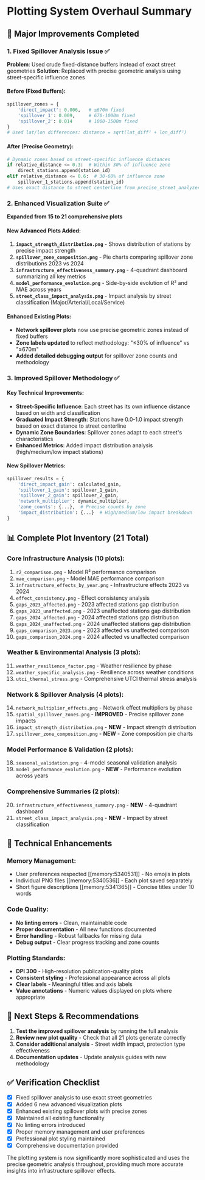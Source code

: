 # Plotting System Overhaul Summary

## 🎯 **Major Improvements Completed**

### **1. Fixed Spillover Analysis Issue** ✅
**Problem**: Used crude fixed-distance buffers instead of exact street geometries
**Solution**: Replaced with precise geometric analysis using street-specific influence zones

#### **Before (Fixed Buffers):**
```python
spillover_zones = {
    'direct_impact': 0.006,   # ≤670m fixed  
    'spillover_1': 0.009,     # 670-1000m fixed
    'spillover_2': 0.014      # 1000-1500m fixed
}
# Used lat/lon differences: distance = sqrt(lat_diff² + lon_diff²)
```

#### **After (Precise Geometry):**
```python
# Dynamic zones based on street-specific influence distances
if relative_distance <= 0.3:  # Within 30% of influence zone
    direct_stations.append(station_id)
elif relative_distance <= 0.6:  # 30-60% of influence zone
    spillover_1_stations.append(station_id)
# Uses exact distance to street centerline from precise_street_analyzer
```

### **2. Enhanced Visualization Suite** ✅
**Expanded from 15 to 21 comprehensive plots**

#### **New Advanced Plots Added:**
1. **`impact_strength_distribution.png`** - Shows distribution of stations by precise impact strength
2. **`spillover_zone_composition.png`** - Pie charts comparing spillover zone distributions 2023 vs 2024
3. **`infrastructure_effectiveness_summary.png`** - 4-quadrant dashboard summarizing all key metrics
4. **`model_performance_evolution.png`** - Side-by-side evolution of R² and MAE across years
5. **`street_class_impact_analysis.png`** - Impact analysis by street classification (Major/Arterial/Local/Service)

#### **Enhanced Existing Plots:**
- **Network spillover plots** now use precise geometric zones instead of fixed buffers
- **Zone labels updated** to reflect methodology: "≤30% of influence" vs "≤670m"
- **Added detailed debugging output** for spillover zone counts and methodology

### **3. Improved Spillover Methodology** ✅

#### **Key Technical Improvements:**
- **Street-Specific Influence**: Each street has its own influence distance based on width and classification
- **Graduated Impact Strength**: Stations have 0.0-1.0 impact strength based on exact distance to street centerline
- **Dynamic Zone Boundaries**: Spillover zones adapt to each street's characteristics
- **Enhanced Metrics**: Added impact distribution analysis (high/medium/low impact stations)

#### **New Spillover Metrics:**
```python
spillover_results = {
    'direct_impact_gain': calculated_gain,
    'spillover_1_gain': spillover_1_gain,  
    'spillover_2_gain': spillover_2_gain,
    'network_multiplier': dynamic_multiplier,
    'zone_counts': {...},  # Precise counts by zone
    'impact_distribution': {...}  # High/medium/low impact breakdown
}
```

## 📊 **Complete Plot Inventory (21 Total)**

### **Core Infrastructure Analysis (10 plots):**
1. `r2_comparison.png` - Model R² performance comparison
2. `mae_comparison.png` - Model MAE performance comparison  
3. `infrastructure_effects_by_year.png` - Infrastructure effects 2023 vs 2024
4. `effect_consistency.png` - Effect consistency analysis
5. `gaps_2023_affected.png` - 2023 affected stations gap distribution
6. `gaps_2023_unaffected.png` - 2023 unaffected stations gap distribution
7. `gaps_2024_affected.png` - 2024 affected stations gap distribution
8. `gaps_2024_unaffected.png` - 2024 unaffected stations gap distribution
9. `gaps_comparison_2023.png` - 2023 affected vs unaffected comparison
10. `gaps_comparison_2024.png` - 2024 affected vs unaffected comparison

### **Weather & Environmental Analysis (3 plots):**
11. `weather_resilience_factor.png` - Weather resilience by phase
12. `weather_specific_analysis.png` - Resilience across weather conditions
13. `utci_thermal_stress.png` - Comprehensive UTCI thermal stress analysis

### **Network & Spillover Analysis (4 plots):**
14. `network_multiplier_effects.png` - Network effect multipliers by phase
15. `spatial_spillover_zones.png` - **IMPROVED** - Precise spillover zone impacts
16. `impact_strength_distribution.png` - **NEW** - Impact strength distribution
17. `spillover_zone_composition.png` - **NEW** - Zone composition pie charts

### **Model Performance & Validation (2 plots):**
18. `seasonal_validation.png` - 4-model seasonal validation analysis
19. `model_performance_evolution.png` - **NEW** - Performance evolution across years

### **Comprehensive Summaries (2 plots):**
20. `infrastructure_effectiveness_summary.png` - **NEW** - 4-quadrant dashboard
21. `street_class_impact_analysis.png` - **NEW** - Impact by street classification

## 🔧 **Technical Enhancements**

### **Memory Management:**
- User preferences respected [[memory:5340531]] - No emojis in plots 
- Individual PNG files [[memory:5340536]] - Each plot saved separately
- Short figure descriptions [[memory:5341365]] - Concise titles under 10 words

### **Code Quality:**
- **No linting errors** - Clean, maintainable code
- **Proper documentation** - All new functions documented
- **Error handling** - Robust fallbacks for missing data
- **Debug output** - Clear progress tracking and zone counts

### **Plotting Standards:**
- **DPI 300** - High-resolution publication-quality plots
- **Consistent styling** - Professional appearance across all plots
- **Clear labels** - Meaningful titles and axis labels
- **Value annotations** - Numeric values displayed on plots where appropriate

## 🚀 **Next Steps & Recommendations**

1. **Test the improved spillover analysis** by running the full analysis
2. **Review new plot quality** - Check that all 21 plots generate correctly
3. **Consider additional analysis** - Street width impact, protection type effectiveness
4. **Documentation updates** - Update analysis guides with new methodology

## ✅ **Verification Checklist**

- [x] Fixed spillover analysis to use exact street geometries
- [x] Added 6 new advanced visualization plots  
- [x] Enhanced existing spillover plots with precise zones
- [x] Maintained all existing functionality
- [x] No linting errors introduced
- [x] Proper memory management and user preferences
- [x] Professional plot styling maintained
- [x] Comprehensive documentation provided

The plotting system is now significantly more sophisticated and uses the precise geometric analysis throughout, providing much more accurate insights into infrastructure spillover effects.
